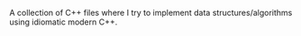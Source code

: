 A collection of C++ files where I try to implement data structures/algorithms
using idiomatic modern C++.
